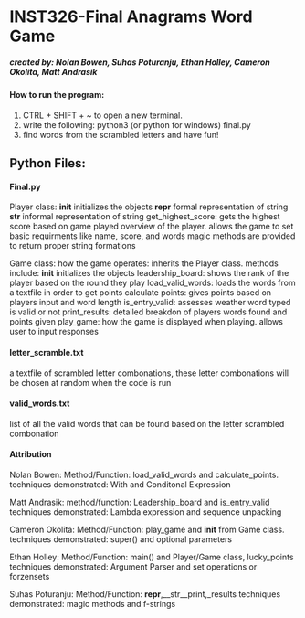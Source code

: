 # INST326-Final Anagrams Word Game
##### created by: Nolan Bowen, Suhas Poturanju, Ethan Holley, Cameron Okolita, Matt Andrasik

#### How to run the program:
1. CTRL + SHIFT + ~ to open a new terminal.
2. write the following: python3 (or python for windows) final.py
3. find words from the scrambled letters and have fun!

## Python Files:

#### Final.py
Player class:
__init__ initializes the objects
__repr__ formal representation of string
__str__ informal representation of string
get_highest_score: gets the highest score based on game played 
overview of the player. allows the game to set basic requirments like name, score, and words
magic methods are provided to return proper string formations


Game class:
how the game operates: inherits the Player class.
methods include:
__init__ initializes the objects
leadership_board: shows the rank of the player based on the round they play
load_valid_words: loads the words from a textfile in order to get points
calculate points: gives points based on players input and word length
is_entry_valid: assesses weather word typed is valid or not
print_results: detailed breakdon of players words found and points given
play_game: how the game is displayed when playing. allows user to input responses 

#### letter_scramble.txt
a textfile of scrambled letter combonations, these letter combonations will be chosen at random when the code is run



#### valid_words.txt
list of all the valid words that can be found based on the letter scrambled combonation



#### Attribution
Nolan Bowen:
Method/Function: load_valid_words and calculate_points.
techniques demonstrated: With and Conditonal Expression

Matt Andrasik:
method/function: Leadership_board and is_entry_valid
techniques demonstrated: Lambda expression and sequence unpacking



Cameron Okolita:
Method/Function: play_game and __init__ from Game class.
techniques demonstrated: super() and optional parameters


Ethan Holley: 
Method/Function: main() and Player/Game class, lucky_points
techniques demonstrated: Argument Parser and set operations or forzensets


Suhas Poturanju:
Method/Function: __repr__,__str__print,_results
techniques demonstrated: magic methods and f-strings







